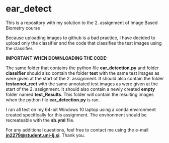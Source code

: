 # ear_detect
This is a repository with my solution to the 2. assignment of Image Based Biometry course

Because uploading images to github is a bad practice, I have decided to upload only the classifier and the code that classifies the test images using the classifier.

**IMPORTANT WHEN DOWNLOADING THE CODE:**

The same folder that contains the python file **ear_detection.py** and folder **classifier** should also contain the folder **test** with the same test images as were given at the start of the 2. assignment. It should also contain the folder **testannot_rect** with the same annotated test images as were given at the start of the 2. assignment. It should also contain a newly created **empty** folder named **test_Results**. This folder will contain the resulting images when the python file  **ear_detection.py** is ran.

I ran all test on my 64-bit Windows 10 laptop using a conda environment created specifically for this assignment. The environment should be recreateable with the **sb.yml** file.


For any additional questions, feel free to contact me using the e-mail **jn2279@student.uni-lj.si**. Thank you.
